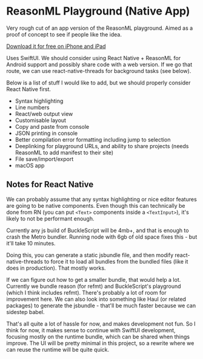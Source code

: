 # ReasonML Playground (Native App)

Very rough cut of an app version of the ReasonML playground. Aimed as a proof of concept to see if people like the idea.

[Download it for free on iPhone and iPad](https://apps.apple.com/gb/app/reasonml/id1507769834)

Uses SwiftUI. We should consider using React Native + ReasonML for Android support and possibly share code with a web version. If we go that route, we can use react-native-threads for background tasks (see below).

Below is a list of stuff I would like to add, but we should properly consider React Native first.

- Syntax highlighting
- Line numbers
- React/web output view
- Customisable layout
- Copy and paste from console
- JSON printing in console
- Better compilation error formatting including jump to selection
- Deeplinking for playground URLs, and ability to share projects (needs ReasonML to add manifest to their site)
- File save/import/export
- macOS app

## Notes for React Native

We can probably assume that any syntax highlighting or nice editor features are going to be native components. Even though this can technically be done from RN (you can put `<Text>` components inside a `<TextInput>`), it's likely to not be performant enough.

Currently any js build of BuckleScript will be 4mb+, and that is enough to crash the Metro bundler. Running node with 6gb of old space fixes this - but it'll take 10 minutes.

Doing this, you can generate a static jsbundle file, and then modify react-native-threads to force it to load all bundles from the bundled files (like it does in production). That mostly works.

If we can figure out how to get a smaller bundle, that would help a lot. Currently we bundle reason (for refmt) and BuckleScript's playground (which I think includes refmt). There's probably a lot of room for improvement here. We can also look into something like Haul (or related packages) to generate the jsbundle - that'll be much faster because we can sidestep babel.

That's all quite a lot of hassle for now, and makes development not fun. So I think for now, it makes sense to continue with SwiftUI development, focusing mostly on the runtime bundle, which can be shared when things improve. The UI will be pretty minimal in this project, so a rewrite where we can reuse the runtime will be quite quick.

